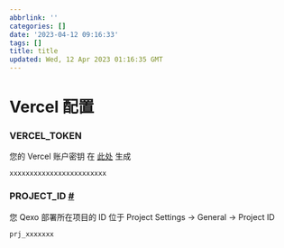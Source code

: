 ```yaml
---
abbrlink: ''
categories: []
date: '2023-04-12 09:16:33'
tags: []
title: title
updated: Wed, 12 Apr 2023 01:16:35 GMT
---
```

# Vercel 配置

### VERCEL\_TOKEN

您的 Vercel 账户密钥 在 [此处](https://vercel.com/account/tokens) 生成

```
xxxxxxxxxxxxxxxxxxxxxxxx
```

### PROJECT\_ID [#](https://www.oplog.cn/qexo/configs/vercel.html#project-id)

您 Qexo 部署所在项目的 ID 位于 Project Settings -> General -> Project ID

```
prj_xxxxxxx
```
